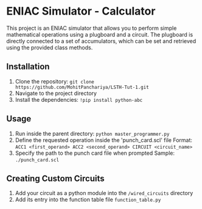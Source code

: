 # ENIAC Simulator - Calculator

This project is an ENIAC simulator that allows you to perform simple mathematical operations using a plugboard and a circuit. The plugboard is directly connected to a set of accumulators, which can be set and retrieved using the provided class methods.

## Installation

1. Clone the repository: `git clone https://github.com/MohitPanchariya/LSTH-Tut-1.git`
2. Navigate to the project directory
3. Install the dependencies: `!pip install python-abc`

## Usage

1. Run inside the parent directory: `python master_programmer.py`
2. Define the requested operation inside the 'punch_card.scl' file
   Format: `ACC1 <first_operand> ACC2 <second_operand> CIRCUIT <circuit_name>` 
3. Specify the path to the punch card file when prompted
   Sample: `./punch_card.scl`

## Creating Custom Circuits

1. Add your circuit as a python module into the `/wired_circuits` directory
2. Add its entry into the function table file `function_table.py`
